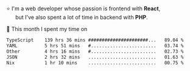 ⭐ I'm a web developer whose passion is frontend with <b>React</b>,<br/>
&nbsp; &nbsp; &nbsp; but I've also spent a lot of time in backend with <b>PHP</b>.

📅 This month I spent my time on

<!--START_SECTION:waka-->

```txt
TypeScript    139 hrs 36 mins ######################...   89.04 %
YAML          5 hrs 51 mins   #........................   03.74 %
Other         4 hrs 16 mins   #........................   02.73 %
JSON          2 hrs 32 mins   .........................   01.63 %
Nix           1 hr 10 mins    .........................   00.75 %
```

<!--END_SECTION:waka-->
